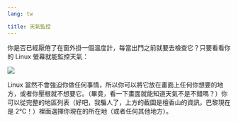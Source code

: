 ```yaml
---
lang: tw

title: 天氣監控
---
```


你是否已經厭倦了在窗外掛一個溫度計，每當出門之前就要去檢查它？只要看看你的 Linux 螢幕就能監控天氣：

<img src="Images/weather.png" />

Linux 當然不會強迫你做任何事情，所以你可以將它放在畫面上任何你想要的地方，或者你壓根就不想要它。（畢竟，看一下畫面就能知道天氣不是不錯嗎？）你可以從完整的地區列表（好吧，我騙人了，上方的截圖是檀香山的資訊，巴黎現在是 2°C！）裡面選擇你現在的所在地（或者任何其他地方）。




